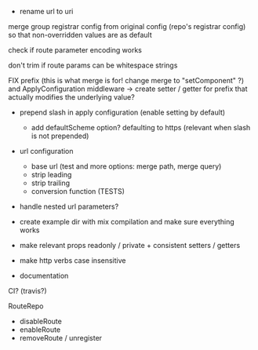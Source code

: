 - rename url to uri




merge group registrar config from original config (repo's registrar config) so that non-overridden values are as default

check if route parameter encoding works

don't trim if route params can be whitespace strings

FIX prefix (this is what merge is for! change merge to "setComponent" ?) and ApplyConfiguration middleware
-> create setter / getter for prefix that actually modifies the underlying value?



- prepend slash in apply configuration (enable setting by default)
    - add defaultScheme option? defaulting to https (relevant when slash is not prepended)



- url configuration
    - base url (test and more options: merge path, merge query)
    - strip leading
    - strip trailing
    - conversion function (TESTS)


- handle nested url parameters?

- create example dir with mix compilation and make sure everything works



- make relevant props readonly / private + consistent setters / getters
- make http verbs case insensitive
- documentation

CI? (travis?)



RouteRepo
- disableRoute
- enableRoute
- removeRoute / unregister
